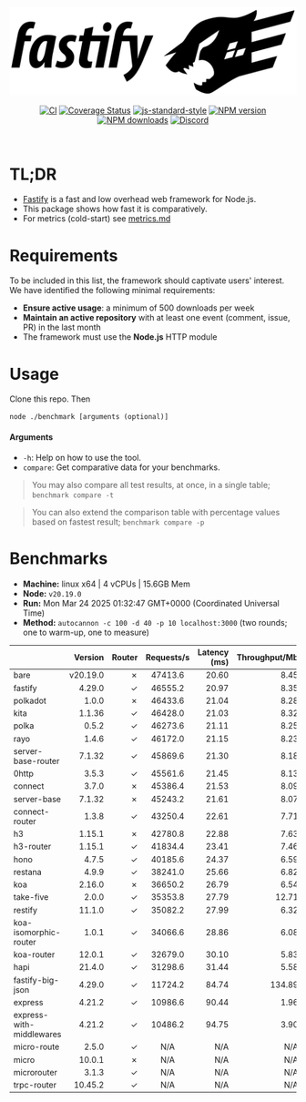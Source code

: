 <div align="center">
  <img src="https://github.com/fastify/graphics/raw/HEAD/fastify-landscape-outlined.svg" width="650" height="auto"/>
</div>

<div align="center">

[![CI](https://github.com/fastify/fastify/workflows/ci/badge.svg)](https://github.com/fastify/fastify/actions/workflows/ci.yml)
[![Coverage Status](https://coveralls.io/repos/github/fastify/fastify/badge.svg?branch=master)](https://coveralls.io/github/fastify/fastify?branch=master)
[![js-standard-style](https://img.shields.io/badge/code%20style-standard-brightgreen.svg?style=flat)](http://standardjs.com/)
[![NPM version](https://img.shields.io/npm/v/fastify.svg?style=flat)](https://www.npmjs.com/package/fastify)
[![NPM downloads](https://img.shields.io/npm/dm/fastify.svg?style=flat)](https://www.npmjs.com/package/fastify) [![Discord](https://img.shields.io/discord/725613461949906985)](https://discord.gg/fastify)

</div>
<br />

# TL;DR

* [Fastify](https://github.com/fastify/fastify) is a fast and low overhead web framework for Node.js.
* This package shows how fast it is comparatively.
* For metrics (cold-start) see [metrics.md](./METRICS.md)

# Requirements

To be included in this list, the framework should captivate users' interest. We have identified the following minimal requirements:
- **Ensure active usage**: a minimum of 500 downloads per week
- **Maintain an active repository** with at least one event (comment, issue, PR) in the last month
- The framework must use the **Node.js** HTTP module

# Usage

Clone this repo. Then 

```
node ./benchmark [arguments (optional)]
```

#### Arguments

* `-h`: Help on how to use the tool.
* `compare`: Get comparative data for your benchmarks.

> You may also compare all test results, at once, in a single table; `benchmark compare -t`

> You can also extend the comparison table with percentage values based on fastest result; `benchmark compare -p`
# Benchmarks

* __Machine:__ linux x64 | 4 vCPUs | 15.6GB Mem
* __Node:__ `v20.19.0`
* __Run:__ Mon Mar 24 2025 01:32:47 GMT+0000 (Coordinated Universal Time)
* __Method:__ `autocannon -c 100 -d 40 -p 10 localhost:3000` (two rounds; one to warm-up, one to measure)

|                          | Version  | Router | Requests/s | Latency (ms) | Throughput/Mb |
| :--                      | --:      | --:    | :-:        | --:          | --:           |
| bare                     | v20.19.0 | ✗      | 47413.6    | 20.60        | 8.45          |
| fastify                  | 4.29.0   | ✓      | 46555.2    | 20.97        | 8.35          |
| polkadot                 | 1.0.0    | ✗      | 46433.6    | 21.04        | 8.28          |
| kita                     | 1.1.36   | ✓      | 46428.0    | 21.03        | 8.32          |
| polka                    | 0.5.2    | ✓      | 46273.6    | 21.11        | 8.25          |
| rayo                     | 1.4.6    | ✓      | 46172.0    | 21.15        | 8.23          |
| server-base-router       | 7.1.32   | ✓      | 45869.6    | 21.30        | 8.18          |
| 0http                    | 3.5.3    | ✓      | 45561.6    | 21.45        | 8.13          |
| connect                  | 3.7.0    | ✗      | 45386.4    | 21.53        | 8.09          |
| server-base              | 7.1.32   | ✗      | 45243.2    | 21.61        | 8.07          |
| connect-router           | 1.3.8    | ✓      | 43250.4    | 22.61        | 7.71          |
| h3                       | 1.15.1   | ✗      | 42780.8    | 22.88        | 7.63          |
| h3-router                | 1.15.1   | ✓      | 41834.4    | 23.41        | 7.46          |
| hono                     | 4.7.5    | ✓      | 40185.6    | 24.37        | 6.59          |
| restana                  | 4.9.9    | ✓      | 38241.0    | 25.66        | 6.82          |
| koa                      | 2.16.0   | ✗      | 36650.2    | 26.79        | 6.54          |
| take-five                | 2.0.0    | ✓      | 35353.8    | 27.79        | 12.71         |
| restify                  | 11.1.0   | ✓      | 35082.2    | 27.99        | 6.32          |
| koa-isomorphic-router    | 1.0.1    | ✓      | 34066.6    | 28.86        | 6.08          |
| koa-router               | 12.0.1   | ✓      | 32679.0    | 30.10        | 5.83          |
| hapi                     | 21.4.0   | ✓      | 31298.6    | 31.44        | 5.58          |
| fastify-big-json         | 4.29.0   | ✓      | 11724.2    | 84.74        | 134.89        |
| express                  | 4.21.2   | ✓      | 10986.6    | 90.44        | 1.96          |
| express-with-middlewares | 4.21.2   | ✓      | 10486.2    | 94.75        | 3.90          |
| micro-route              | 2.5.0    | ✓      | N/A        | N/A          | N/A           |
| micro                    | 10.0.1   | ✗      | N/A        | N/A          | N/A           |
| microrouter              | 3.1.3    | ✓      | N/A        | N/A          | N/A           |
| trpc-router              | 10.45.2  | ✓      | N/A        | N/A          | N/A           |
